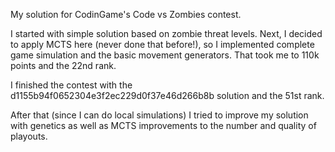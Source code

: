 My solution for CodinGame's Code vs Zombies contest.

I started with simple solution based on zombie threat levels. Next, I decided to apply MCTS here (never done that before!), so I implemented complete game simulation and the basic movement generators. That took me to 110k points and the 22nd rank.

I finished the contest with the d1155b94f0652304e3f2ec229d0f37e46d266b8b solution and the 51st rank.

After that (since I can do local simulations) I tried to improve my solution with genetics as well as MCTS improvements to the number and quality of playouts.